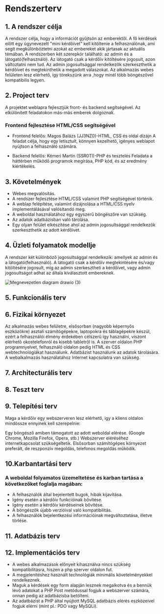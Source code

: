 # Rendszerterv

## 1. A rendszer célja

A rendszer célja, hogy a információt gyűjtsön az emberektől. A fő kérdések előtt egy úgynevezett "mini kérdőívet" kell kitöltenie a felhasználónak, ami segít megkülönböztetni azokat az embereket akik jártasak az aktuális témában. A rendszerben két szerepkör található: az admin és a látogató(felhasználó). Az látogató csak a kérdőív kitöltésére jogosult, azon változtatni nem tud. Az admin jogosultsággal rendelkezők szerkeszthetik a kérdőívet és megtekinthetik a megadott válaszokat. Az alkalmazás webes felületen lesz elérhető, így törekszünk arra ,hogy minél több böngészővel kompatibilis legyen.<br>

## 2. Project terv

A projektet weblapra fejlesztjük front- és backend segítségével. Az elkülönített feladatokon más-más emberek dolgoznak.
### Frontend fejlesztése HTML/CSS segítségével <br>
- Frontend felelős: Magos Balázs (JJ3NZ0)-HTML, CSS és oldal dizájn
A feladat célja, hogy egy letisztult, könnyen kezelhető, igényes weblapot nyújtson a felhasználó számára. <br>

- Backend felelős: Kémeri Martin (SSR0TI)-PHP és tesztelés
Feladata a háttérben működő programok megírása, PHP kód, és az eredmény kiértékelés. <br>

## 3. Követelmények<br>

- Webes megvalósítás.<br>
- A rendszer fejlesztése HTML/CSS valamint PHP segítségével történik.<br>
- A weblap felépítése, valamint dizájnolása a HTML/CSS nyelv implementálásával valósítandó meg.<br>
- A weboldal használatához egy egyszerű böngészőre van szükség.<br>
- Az adatok adatbázisban való tárolása.<br>
- Egy olyan felület elkészítése ahol az admin jogosultsággal rendelkezők szerkeszthetik az adott kérdőívet.<br>

## 4. Üzleti folyamatok modellje

A rendszer két különböző jogosultsággal rendelkezik: amellyek az admin és a látogató(felhasználó). A látogató csak a kérdőív megtekintésére és/vagy kitöltésére jogosult, míg az admin szerkesztheti a kérdőívet, vagy admin jogosultságot adhat az általa kiválasztott embereknek.<br>


![Megnevezetlen diagram drawio (3)](https://user-images.githubusercontent.com/113610538/200619751-c2213b8a-4989-456f-8ad6-408b20f690ee.png)


## 5. Funkcionális terv

## 6. Fizikai környezet

Az alkalmazás webes felületre, elsősorban (nagyobb képernyős eszközökre) asztali számítógépekre, laptopokra és táblagépekre készül, ezért a felhasználói élmény érdekében célszerű így használni, viszont elérhető okostelefonról és kisebb tabletről is.
A szerver oldalon PHP programnyelvet, felhasználó oldalon pedig HTML és CSS webtechnológiákat használunk. 
Adatbázist használunk az adatok tárolására.
A webalkalmazás használatához Internet kapcsolatra van szükség.

## 7. Architecturális terv

## 8. Teszt terv

## 9. Telepítési terv

Maga a kérdőív egy webszerveren lesz elérhető, így a kliens oldalon mindössze ennyinek kell szerepelnie: <br>

Egy böngésző amiben támogatott az adott weboldal elérése. (Google Chrome, Mozilla Firefox, Opera, stb.)
Webszerver eléréséhez internetkapcsolat szükségeltetik.
Elsősorban számítógépes környezet preferált, de reszponzív megoldás, telefonos megoldás működik.

## 10.Karbantartási terv

### A weboldal folyamatos üzemeltetése és karban tartása a következőket foglalja magában:<br>

- A felhasználók által bejelentett bugok, hibák kijavítása.<br>
- Igény esetén a kérdőív funkcióinak bővítése.<br>
- Igény esetén a kérdőív kérdéseinek bővítése.<br>
- A böngészők újabb verzióival való kompatibilitás.<br>
- A felhasználók bejelentkezési információinak megváltoztatása, illetve törlése.<br>

## 11. Adatbázis terv

## 12. Implementációs terv

- A webes alkalmazások előnyeit kihasználva nincs szükség kompatibilitásra, hiszen a php szerver oldalon fut.<br>
- A megjelenítéshez használt technológiák minimális követelményekkel rendelkeznek.<br>
- Maguk a kérdések egy form alapján lesznek megalkotva és a bennük lévő adatokat a PHP Post metódussal fogjuk a webszerver számára, onnan pedig az adatbázisba betölteni.<br>
- Az adatbázist a PHP által nyújtott MySQL adatbázis elérés eszközeivel fogjuk elérni (mint pl.: PDO vagy MySQLi).
